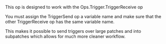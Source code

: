 This op is designed to work with the Ops.Trigger.TriggerReceive op 

You must assign the TriggerSend op a variable name and make sure that the other TriggerReceive op has the same variable name.

This makes it possible to send triggers over large patches and into subpatches which allows for much more cleaner workflow.